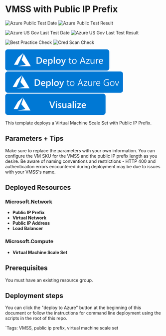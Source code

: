 # VMSS with Public IP Prefix 

![Azure Public Test Date](https://azurequickstartsservice.blob.core.windows.net/badges/101-vmms-with-public-ip-prefix/PublicLastTestDate.svg)
![Azure Public Test Result](https://azurequickstartsservice.blob.core.windows.net/badges/101-vmms-with-public-ip-prefix/PublicDeployment.svg)

![Azure US Gov Last Test Date](https://azurequickstartsservice.blob.core.windows.net/badges/101-vmms-with-public-ip-prefix/FairfaxLastTestDate.svg)
![Azure US Gov Last Test Result](https://azurequickstartsservice.blob.core.windows.net/badges/101-vmms-with-public-ip-prefix/FairfaxDeployment.svg)

![Best Practice Check](https://azurequickstartsservice.blob.core.windows.net/badges/101-vmms-with-public-ip-prefix/BestPracticeResult.svg)
![Cred Scan Check](https://azurequickstartsservice.blob.core.windows.net/badges/101-vmms-with-public-ip-prefix/CredScanResult.svg)

[![Deploy To Azure](https://raw.githubusercontent.com/Azure/azure-quickstart-templates/master/1-CONTRIBUTION-GUIDE/images/deploytoazure.svg?sanitize=true)](https://portal.azure.com/#create/Microsoft.Template/uri/https%3A%2F%2Fraw.githubusercontent.com%2FAzure%2Fazure-quickstart-templates%2Fmaster%2F101-vmms-with-public-ip-prefix%2Fazuredeploy.json)
[![Deploy To Azure US Gov](https://raw.githubusercontent.com/Azure/azure-quickstart-templates/master/1-CONTRIBUTION-GUIDE/images/deploytoazuregov.svg?sanitize=true)](https://portal.azure.us/#create/Microsoft.Template/uri/https%3A%2F%2Fraw.githubusercontent.com%2FAzure%2Fazure-quickstart-templates%2Fmaster%2F101-vmms-with-public-ip-prefix%2Fazuredeploy.json)
[![Visualize](https://raw.githubusercontent.com/Azure/azure-quickstart-templates/master/1-CONTRIBUTION-GUIDE/images/visualizebutton.svg?sanitize=true)](http://armviz.io/#/?load=https%3A%2F%2Fraw.githubusercontent.com%2FAzure%2Fazure-quickstart-templates%2Fmaster%2F101-vmms-with-public-ip-prefix%2Fazuredeploy.json)

This template deploys a Virtual Machine Scale Set with Public IP Prefix. 

## Parameters + Tips
Make sure to replace the parameters with your own information. You can configure the VM SKU for the VMSS and the public IP prefix length as you desire. Be aware of naming conventions and restrictions - HTTP 400 and authenticaiton errors encountered during deployment may be due to issues with your VMSS's name.  

## Deployed Resources

### Microsoft.Network
+ **Public IP Prefix**
+ **Virtual Network**
+ **Public IP Address**
+ **Load Balancer**

### Microsoft.Compute
+ **Virtual Machine Scale Set**

## Prerequisites

You must have an existing resource group. 

## Deployment steps

You can click the "deploy to Azure" button at the beginning of this document or follow the instructions for command line deployment using the scripts in the root of this repo.

`Tags: VMSS, public ip prefix, virtual machine scale set
